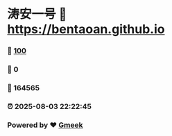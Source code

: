# 涛安一号 :link: https://bentaoan.github.io 
### :page_facing_up: [100](https://bentaoan.github.io/tag.html) 
### :speech_balloon: 0 
### :hibiscus: 164565 
### :alarm_clock: 2025-08-03 22:22:45 
### Powered by :heart: [Gmeek](https://github.com/Meekdai/Gmeek)
